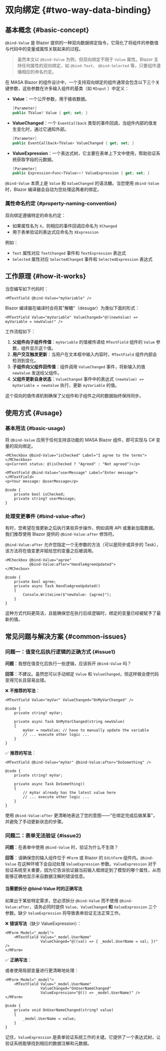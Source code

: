 ﻿# 双向绑定 {#two-way-data-binding}

## 基本概念 {#basic-concept}

`@bind-Value` 是 Blazor 提供的一种双向数据绑定指令，它简化了将组件的参数值与代码中的变量或属性关联起来的过程。

> 虽然本文以 `@bind-Value` 为例，但双向绑定不限于 `Value` 属性。Blazor 支持任何属性的双向绑定，如 `@bind-Text`、
`@bind-Selected` 等，只要组件遵循相应的命名约定。

在 MASA Blazor 的组件设计中，一个支持双向绑定的组件通常会包含以下三个关键参数，这些参数在许多输入组件的基类（如 `MInput`
）中定义：

- **Value**：一个公开参数，用于接收数据。
  ```csharp
  [Parameter]
  public TValue? Value { get; set; }
  ```

- **ValueChanged**：一个 `EventCallback` 类型的事件回调，当组件内部的值发生变化时，通过它通知外部。
  ```csharp
  [Parameter]
  public EventCallback<TValue> ValueChanged { get; set; }
  ```

- **ValueExpression**：一个表达式树，它主要在表单上下文中使用，帮助验证系统获取字段的元数据。
  ```csharp
  [Parameter]
  public Expression<Func<TValue>>? ValueExpression { get; set; }
  ```

`@bind-Value` 本质上是 `Value` 和 `ValueChanged` 的语法糖。当您使用 `@bind-Value` 时，Blazor 编译器会自动为您处理这两者的绑定。

### 属性命名约定 {#property-naming-convention}

双向绑定遵循特定的命名约定：

- 如果属性名为 `X`，则相应的事件回调应命名为 `XChanged`
- 用于表单验证的表达式应命名为 `XExpression`

例如：

- `Text` 属性对应 `TextChanged` 事件和 `TextExpression` 表达式
- `Selected` 属性对应 `SelectedChanged` 事件和 `SelectedExpression` 表达式

## 工作原理 {#how-it-works}

当您编写如下代码时：

```razor
<MTextField @bind-Value="myVariable" />
```

Blazor 编译器在编译时会将其"解糖"（desugar）为类似下面的形式：

```razor
<MTextField Value="myVariable" ValueChanged="@((newValue) => myVariable = newValue)" />
```

工作流程如下：

1. **父组件向子组件传值**：`myVariable` 的值被传递给 `MTextField` 组件的 `Value` 参数，组件显示这个值。
2. **用户交互触发更新**：当用户在文本框中输入内容时，`MTextField` 组件内部会检测到变化。
3. **子组件向父组件回传值**：组件调用 `ValueChanged` 事件，将新输入的值 `newValue` 发送给父组件。
4. **父组件更新自身状态**：`ValueChanged` 事件中的表达式 `(newValue) => myVariable = newValue` 执行，更新 `myVariable` 的值。

这个双向的值传递机制确保了父组件和子组件之间的数据始终保持同步。

## 使用方式 {#usage}

### 基本用法 {#basic-usage}

将 `@bind-Value` 应用于任何支持该功能的 MASA Blazor 组件，即可实现与 C# 变量的双向绑定。

```razor
<MCheckbox @bind-Value="isChecked" Label="I agree to the terms"></MCheckbox>
<p>Current status: @(isChecked ? "Agreed" : "Not agreed")</p>

<MTextField @bind-Value="userMessage" Label="Enter message"></MTextField>
<p>Your message: @userMessage</p>

@code {
    private bool isChecked;
    private string? userMessage;
}
```

### 处理变更事件 {#bind-value-after}

有时，您希望在值更新之后执行某些异步操作，例如调用 API 或重新加载数据。我们推荐使用 Blazor 提供的 `@bind-Value:after` 修饰符。

`@bind-Value:after` 允许您指定一个无参数的方法（可以是同步或异步的 Task），该方法将在值变更并赋给您的变量之后被调用。

```razor
<MCheckbox @bind-Value="agree"
           @bind-Value:after="HandleAgreeUpdated">
</MChecbox>

@code {
    private bool agree;
    private async Task HandleAgreeUpdated()
    {
        Console.WriteLine($"newValue: {agree}");
    }
}
```

这种方式代码更简洁，且能确保您在执行后续逻辑时，绑定的变量已经被赋予了最新的值。

## 常见问题与解决方案 {#common-issues}

### 问题一：值变化后执行逻辑的正确方式 {#issue1}

**问题**：我想在值变化后执行一些逻辑，应该拆开 `@bind-Value` 吗？

**回答**：不建议。虽然您可以手动绑定 `Value` 和 `ValueChanged`，但这样做会使代码变得冗长且容易出错。

❌ **不推荐的写法**：

```razor
<MTextField Value="myVar" ValueChanged="OnMyVarChanged" />

@code {
    private string? myVar;

    private async Task OnMyVarChanged(string newValue)
    {
        myVar = newValue; // have to manually update the variable
        // ... execute other logic ...
    }
}
```

✅ **推荐的写法**：

```razor
<MTextField @bind-Value="myVar" @bind-Value:after="DoSomething" />

@code {
    private string? myVar;

    private async Task DoSomething()
    {
        // myVar already has the latest value here
        // ... execute other logic ...
    }
}
```

使用 `@bind-Value:after` 更清晰地表达了您的意图——"在绑定完成后做某事"，并避免了手动更新状态的步骤。

### 问题二：表单无法验证 {#issue2}

**问题**：在表单中使用 `@bind-Value` 时，验证为什么不生效？

**回答**：请确保您的输入组件位于 `MForm` 或 Blazor 的 `EditForm` 组件内。`@bind-Value` 在这种环境下会自动处理
`ValueExpression` 参数。`ValueExpression` 对于验证系统至关重要，因为它告诉验证器当前输入框绑定到了模型的哪个属性，从而能够正确地显示来自数据注解的错误信息。

#### 当需要拆分 @bind-Value 时的正确写法

如果出于某些特定需求，您必须拆分 `@bind-Value` 而不使用 `@bind-Value:after`，请务必同时提供 `Value`、`ValueChanged` **和**
`ValueExpression` 三个参数。缺少 `ValueExpression` 将导致表单验证无法正常工作。

❌ **错误写法**（缺少 ValueExpression）：

```razor
<MForm Model="_model">
    <MTextField Value="_model.UserName" 
                ValueChanged="@((val) => { _model.UserName = val; })" />
</MForm>
```

✅ **正确写法**：

或者使用局部变量进行更清晰地处理：

```razor
<MForm Model="_model">
    <MTextField Value="_model.UserName" 
                ValueChanged="OnUserNameChanged"
                ValueExpression="@(() => _model.UserName)" />
</MForm>

@code {
    private void OnUserNameChanged(string? value)
    {
        _model.UserName = value;
    }
}
```

记住，`ValueExpression` 是表单验证系统工作的关键。它提供了一个表达式树，让验证系统能够找到相应的数据注解和元数据。
